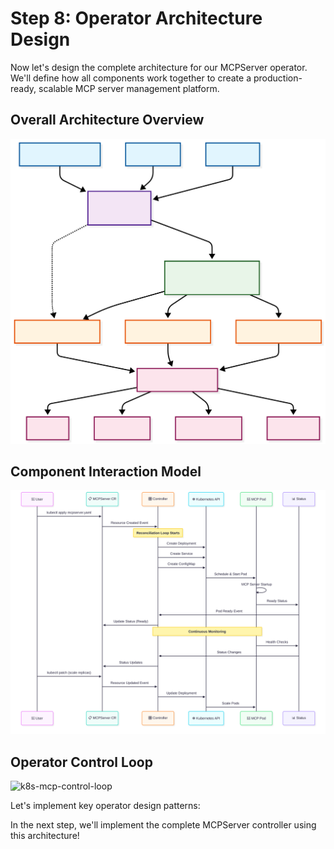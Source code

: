 # Step 8: Operator Architecture Design

Now let's design the complete architecture for our MCPServer operator. We'll define how all components work together to create a production-ready, scalable MCP server management platform.

## Overall Architecture Overview

<img src="../assets/k8s-mcp-architecture.svg" alt="k8s-mcp-architecture">

## Component Interaction Model

<img src="../assets/k8s-mcp-interaction-model.svg" alt="k8s-mcp-interaction-model">

## Operator Control Loop

<img src="../assets/k8s-mcp-control-loop.svg" alt="k8s-mcp-control-loop">

Let's implement key operator design patterns:

In the next step, we'll implement the complete MCPServer controller using this architecture!